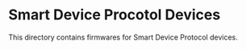 # Smart Device Procotol Devices

This directory contains firmwares for Smart Device Protocol devices.